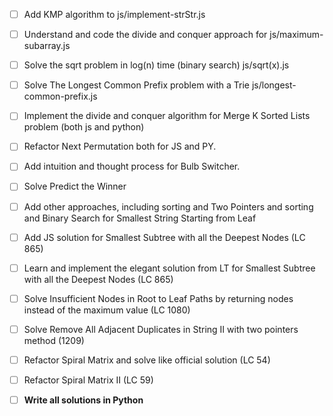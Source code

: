 
- [ ] Add KMP algorithm to js/implement-strStr.js

- [ ] Understand and code the divide and conquer approach for js/maximum-subarray.js
- [ ] Solve the sqrt problem in log(n) time (binary search) js/sqrt(x).js
- [ ] Solve The Longest Common Prefix problem with a Trie js/longest-common-prefix.js
- [ ] Implement the divide and conquer algorithm for Merge K Sorted Lists problem (both js and python)
- [ ] Refactor Next Permutation both for JS and PY.
- [ ] Add intuition and thought process for Bulb Switcher.
- [ ] Solve Predict the Winner
- [ ] Add other approaches, including sorting and Two Pointers and sorting and Binary Search for Smallest String Starting from Leaf
- [ ] Add JS solution for Smallest Subtree with all the Deepest Nodes (LC 865)
- [ ] Learn and implement the elegant solution from LT for Smallest Subtree with all the Deepest Nodes (LC 865)
- [ ] Solve Insufficient Nodes in Root to Leaf Paths by returning nodes instead of the maximum value (LC 1080)
- [ ] Solve Remove All Adjacent Duplicates in String II with two pointers method (1209)
- [ ] Refactor Spiral Matrix and solve like official solution (LC 54)
- [ ] Refactor Spiral Matrix II (LC 59)

- [ ] **Write all solutions in Python**